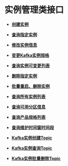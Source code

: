 # 实例管理类接口<a name="dms-api-180514001"></a>

-   **[创建实例](创建实例.md)**  

-   **[查询指定实例](查询指定实例.md)**  

-   **[修改实例信息](修改实例信息.md)**  

-   **[变更Kafka实例规格](变更Kafka实例规格.md)**  

-   **[查询实例可变更列表](查询实例可变更列表.md)**  

-   **[删除指定实例](删除指定实例.md)**  

-   **[批量重启、删除实例](批量重启-删除实例.md)**  

-   **[查询所有实例列表](查询所有实例列表.md)**  

-   **[查询可用分区信息](查询可用分区信息.md)**  

-   **[查询产品规格列表](查询产品规格列表.md)**  

-   **[查询维护时间窗时间段](查询维护时间窗时间段.md)**  

-   **[Kafka实例创建Topic](Kafka实例创建Topic.md)**  

-   **[Kafka实例查询Topic](Kafka实例查询Topic.md)**  

-   **[Kafka实例批量删除Topic](Kafka实例批量删除Topic.md)**  


